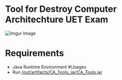 # Tool for Destroy Computer Architechture UET Exam
![Imgur Image](https://imgur.com/87aHJDE.png)
# Requirements
- Java Runtime Environment
#Usages
- Run [/out/artifacts/CA_Tools_jar/CA_Tools.jar](https://github.com/pypye/CA_Tools/tree/main/out/artifacts/CA_Tools_jar)
